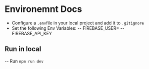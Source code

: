 # Environemnt Docs
- Configure a `.env`file in your local project and add it to `.gitignore`
- Set the following Env Variables:
-- FIREBASE_USER=
-- FIREBASE_API_KEY

## Run in local
-- Run `npm run dev`
